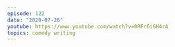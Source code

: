 ```yaml
---
episode: 122
date: "2020-07-26"
youtube: https://www.youtube.com/watch?v=0RFr6iGH4rA
topics: comedy writing
---
```

